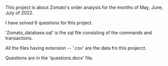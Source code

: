 This project is about Zomato's order analysis for the months of May, June, July of 2022.

I have solved 6 questions for this project.

'Zomato_database.sql' is the sql file consisting of the commands and transactions.

All the files having extension -- '.csv' are the data fro this projecct.

Questions are in the 'questions.docx' file.
